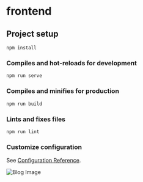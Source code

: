 # frontend

## Project setup
```
npm install
```

### Compiles and hot-reloads for development
```
npm run serve
```

### Compiles and minifies for production
```
npm run build
```

### Lints and fixes files
```
npm run lint
```

### Customize configuration
See [Configuration Reference](https://cli.vuejs.org/config/).

<img
            :src="blog.image ? `https://blog-backend-xka3.onrender.com${blog.image}` : 'https://images.unsplash.com/photo-1733778567699-292f5e9354d6?q=80&w=2670&auto=format&fit=crop&ixlib=rb-4.0.3&ixid=M3wxMjA3fDB8MHxwaG90by1wYWdlfHx8fGVufDB8fHx8fA%3D%3D'"
            alt="Blog Image"
            class="blog-image"
          />

          
